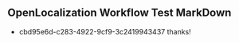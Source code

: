 ## OpenLocalization Workflow Test MarkDown
* cbd95e6d-c283-4922-9cf9-3c2419943437 thanks!

<!--HONumber=Jul16_HO2-->


